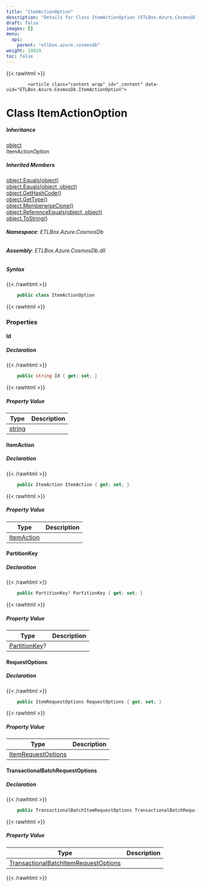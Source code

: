 ```yaml
---
title: "ItemActionOption"
description: "Details for Class ItemActionOption (ETLBox.Azure.CosmosDb)"
draft: false
images: []
menu:
  api:
    parent: "etlbox.azure.cosmosdb"
weight: 10029
toc: false
---
```


{{< rawhtml >}}

            <article class="content wrap" id="_content" data-uid="ETLBox.Azure.CosmosDb.ItemActionOption">
  <h1 id="ETLBox_Azure_CosmosDb_ItemActionOption" data-uid="ETLBox.Azure.CosmosDb.ItemActionOption" class="text-break">Class ItemActionOption
</h1>
  <div class="markdown level0 summary"></div>
  <div class="markdown level0 conceptual"></div>
  <div class="inheritance">
    <h5>Inheritance</h5>
    <div class="level0"><a class="xref" href="https://learn.microsoft.com/dotnet/api/system.object">object</a></div>
    <div class="level1"><span class="xref">ItemActionOption</span></div>
  </div>
  <div class="inheritedMembers">
    <h5>Inherited Members</h5>
    <div>
      <a class="xref" href="https://learn.microsoft.com/dotnet/api/system.object.equals#system-object-equals(system-object)">object.Equals(object)</a>
    </div>
    <div>
      <a class="xref" href="https://learn.microsoft.com/dotnet/api/system.object.equals#system-object-equals(system-object-system-object)">object.Equals(object, object)</a>
    </div>
    <div>
      <a class="xref" href="https://learn.microsoft.com/dotnet/api/system.object.gethashcode">object.GetHashCode()</a>
    </div>
    <div>
      <a class="xref" href="https://learn.microsoft.com/dotnet/api/system.object.gettype">object.GetType()</a>
    </div>
    <div>
      <a class="xref" href="https://learn.microsoft.com/dotnet/api/system.object.memberwiseclone">object.MemberwiseClone()</a>
    </div>
    <div>
      <a class="xref" href="https://learn.microsoft.com/dotnet/api/system.object.referenceequals">object.ReferenceEquals(object, object)</a>
    </div>
    <div>
      <a class="xref" href="https://learn.microsoft.com/dotnet/api/system.object.tostring">object.ToString()</a>
    </div>
  </div>
<h6><strong>Namespace</strong>: ETLBox.Azure.CosmosDb</h6>
  <h6><strong>Assembly</strong>: ETLBox.Azure.CosmosDb.dll</h6>
  <h5 id="ETLBox_Azure_CosmosDb_ItemActionOption_syntax">Syntax</h5>
{{< /rawhtml >}}

```C#
    public class ItemActionOption
```

{{< rawhtml >}}
  <h3 id="properties">Properties
</h3>
  <a id="ETLBox_Azure_CosmosDb_ItemActionOption_Id_" data-uid="ETLBox.Azure.CosmosDb.ItemActionOption.Id*"></a>
  <h4 id="ETLBox_Azure_CosmosDb_ItemActionOption_Id" data-uid="ETLBox.Azure.CosmosDb.ItemActionOption.Id">Id</h4>
  <div class="markdown level1 summary"></div>
  <div class="markdown level1 conceptual"></div>
  <h5 class="declaration">Declaration</h5>
{{< /rawhtml >}}

```C#
    public string Id { get; set; }
```

{{< rawhtml >}}
  <h5 class="propertyValue">Property Value</h5>
  <table class="table table-bordered table-condensed">
    <thead>
      <tr>
        <th>Type</th>
        <th>Description</th>
      </tr>
    </thead>
    <tbody>
      <tr>
        <td><a class="xref" href="https://learn.microsoft.com/dotnet/api/system.string">string</a></td>
        <td></td>
      </tr>
    </tbody>
  </table>
  <a id="ETLBox_Azure_CosmosDb_ItemActionOption_ItemAction_" data-uid="ETLBox.Azure.CosmosDb.ItemActionOption.ItemAction*"></a>
  <h4 id="ETLBox_Azure_CosmosDb_ItemActionOption_ItemAction" data-uid="ETLBox.Azure.CosmosDb.ItemActionOption.ItemAction">ItemAction</h4>
  <div class="markdown level1 summary"></div>
  <div class="markdown level1 conceptual"></div>
  <h5 class="declaration">Declaration</h5>
{{< /rawhtml >}}

```C#
    public ItemAction ItemAction { get; set; }
```

{{< rawhtml >}}
  <h5 class="propertyValue">Property Value</h5>
  <table class="table table-bordered table-condensed">
    <thead>
      <tr>
        <th>Type</th>
        <th>Description</th>
      </tr>
    </thead>
    <tbody>
      <tr>
        <td><a class="xref" href="/api/etlbox.azure.cosmosdb/itemaction">ItemAction</a></td>
        <td></td>
      </tr>
    </tbody>
  </table>
  <a id="ETLBox_Azure_CosmosDb_ItemActionOption_PartitionKey_" data-uid="ETLBox.Azure.CosmosDb.ItemActionOption.PartitionKey*"></a>
  <h4 id="ETLBox_Azure_CosmosDb_ItemActionOption_PartitionKey" data-uid="ETLBox.Azure.CosmosDb.ItemActionOption.PartitionKey">PartitionKey</h4>
  <div class="markdown level1 summary"></div>
  <div class="markdown level1 conceptual"></div>
  <h5 class="declaration">Declaration</h5>
{{< /rawhtml >}}

```C#
    public PartitionKey? PartitionKey { get; set; }
```

{{< rawhtml >}}
  <h5 class="propertyValue">Property Value</h5>
  <table class="table table-bordered table-condensed">
    <thead>
      <tr>
        <th>Type</th>
        <th>Description</th>
      </tr>
    </thead>
    <tbody>
      <tr>
        <td><a class="xref" href="https://learn.microsoft.com/dotnet/api/microsoft.azure.cosmos.partitionkey">PartitionKey</a>?</td>
        <td></td>
      </tr>
    </tbody>
  </table>
  <a id="ETLBox_Azure_CosmosDb_ItemActionOption_RequestOptions_" data-uid="ETLBox.Azure.CosmosDb.ItemActionOption.RequestOptions*"></a>
  <h4 id="ETLBox_Azure_CosmosDb_ItemActionOption_RequestOptions" data-uid="ETLBox.Azure.CosmosDb.ItemActionOption.RequestOptions">RequestOptions</h4>
  <div class="markdown level1 summary"></div>
  <div class="markdown level1 conceptual"></div>
  <h5 class="declaration">Declaration</h5>
{{< /rawhtml >}}

```C#
    public ItemRequestOptions RequestOptions { get; set; }
```

{{< rawhtml >}}
  <h5 class="propertyValue">Property Value</h5>
  <table class="table table-bordered table-condensed">
    <thead>
      <tr>
        <th>Type</th>
        <th>Description</th>
      </tr>
    </thead>
    <tbody>
      <tr>
        <td><a class="xref" href="https://learn.microsoft.com/dotnet/api/microsoft.azure.cosmos.itemrequestoptions">ItemRequestOptions</a></td>
        <td></td>
      </tr>
    </tbody>
  </table>
  <a id="ETLBox_Azure_CosmosDb_ItemActionOption_TransactionalBatchRequestOptions_" data-uid="ETLBox.Azure.CosmosDb.ItemActionOption.TransactionalBatchRequestOptions*"></a>
  <h4 id="ETLBox_Azure_CosmosDb_ItemActionOption_TransactionalBatchRequestOptions" data-uid="ETLBox.Azure.CosmosDb.ItemActionOption.TransactionalBatchRequestOptions">TransactionalBatchRequestOptions</h4>
  <div class="markdown level1 summary"></div>
  <div class="markdown level1 conceptual"></div>
  <h5 class="declaration">Declaration</h5>
{{< /rawhtml >}}

```C#
    public TransactionalBatchItemRequestOptions TransactionalBatchRequestOptions { get; set; }
```

{{< rawhtml >}}
  <h5 class="propertyValue">Property Value</h5>
  <table class="table table-bordered table-condensed">
    <thead>
      <tr>
        <th>Type</th>
        <th>Description</th>
      </tr>
    </thead>
    <tbody>
      <tr>
        <td><a class="xref" href="https://learn.microsoft.com/dotnet/api/microsoft.azure.cosmos.transactionalbatchitemrequestoptions">TransactionalBatchItemRequestOptions</a></td>
        <td></td>
      </tr>
    </tbody>
  </table>

{{< /rawhtml >}}
